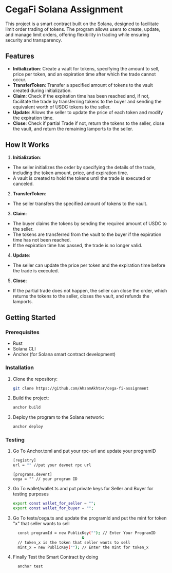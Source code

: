 # CegaFi Solana Assignment

This project is a smart contract built on the Solana, designed to facilitate limit order trading of tokens. The program allows users to create, update, and manage limit orders, offering flexibility in trading while ensuring security and transparency.

## Features

- **Initialization**: Create a vault for tokens, specifying the amount to sell, price per token, and an expiration time after which the trade cannot occur.
- **TransferToken**: Transfer a specified amount of tokens to the vault created during initialization.
- **Claim**: Check if the expiration time has been reached and, if not, facilitate the trade by transferring tokens to the buyer and sending the equivalent worth of USDC tokens to the seller.
- **Update**: Allows the seller to update the price of each token and modify the expiration time.
- **Close**: Check if partial Trade if not, return the tokens to the seller, close the vault, and return the remaining lamports to the seller.

## How It Works

1. **Initialization**:
  - The seller initializes the order by specifying the details of the trade, including the token amount, price, and expiration time.
  - A vault is created to hold the tokens until the trade is executed or canceled.

2. **TransferToken**:
  - The seller transfers the specified amount of tokens to the vault.

3. **Claim**:
  - The buyer claims the tokens by sending the required amount of USDC to the seller.
  - The tokens are transferred from the vault to the buyer if the expiration time has not been reached.
  - If the expiration time has passed, the trade is no longer valid.

4. **Update**:
  - The seller can update the price per token and the expiration time before the trade is executed.

5. **Close**:
  - If the partial trade does not happen, the seller can close the order, which returns the tokens to the seller, closes the vault, and refunds the lamports.

## Getting Started

### Prerequisites

- Rust
- Solana CLI
- Anchor (for Solana smart contract development)

### Installation

1. Clone the repository:

    ```bash
    git clone https://github.com/AhzamAkhtar/cega-fi-assignment
    ```

2. Build the project:

    ```bash
    anchor build
    ```

3. Deploy the program to the Solana network:

    ```bash
    anchor deploy
    ```
   
### Testing

1. Go To Anchor.toml and put your rpc-url and update your programID
    ```bash
    [registry]
    url = "" //put your devnet rpc url
    ```
   ```
   [programs.devent]
   cega = "" // your program ID
   ```

2. Go To wallet/wallet.ts and put private keys for Seller and Buyer for testing purposes
    ```bash
    export const wallet_for_seller = ""; 
    export const wallet_for_buyer = "";
    ```
3. Go To tests/cega.ts and update the programId and put the mint for token "x" that seller wants to sell
    ```bash
      const programId = new PublicKey(""); // Enter Your ProgramID
                                  &
      // token_x is the token that seller wants to sell                            
      mint_x = new PublicKey(""); // Enter the mint for token_x 
    ```
   
4. Finally Test the Smart Contract by doing
    ```bash
      anchor test
    ```
